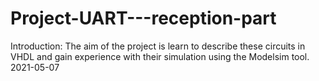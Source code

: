 # Project-UART---reception-part
Introduction: The aim of the project is learn to describe these circuits in VHDL and gain experience with their simulation  using the Modelsim tool. 2021-05-07
